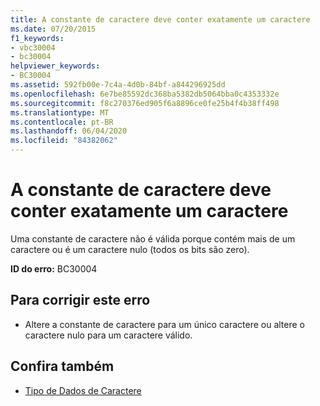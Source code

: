 ```yaml
---
title: A constante de caractere deve conter exatamente um caractere
ms.date: 07/20/2015
f1_keywords:
- vbc30004
- bc30004
helpviewer_keywords:
- BC30004
ms.assetid: 592fb00e-7c4a-4d0b-84bf-a844296925dd
ms.openlocfilehash: 6e7be85592dc368ba5382db5064bba0c4353332e
ms.sourcegitcommit: f8c270376ed905f6a8896ce0fe25b4f4b38ff498
ms.translationtype: MT
ms.contentlocale: pt-BR
ms.lasthandoff: 06/04/2020
ms.locfileid: "84382062"
---
```

# <a name="character-constant-must-contain-exactly-one-character"></a>A constante de caractere deve conter exatamente um caractere
Uma constante de caractere não é válida porque contém mais de um caractere ou é um caractere nulo (todos os bits são zero).  
  
 **ID do erro:** BC30004  
  
## <a name="to-correct-this-error"></a>Para corrigir este erro  
  
- Altere a constante de caractere para um único caractere ou altere o caractere nulo para um caractere válido.  
  
## <a name="see-also"></a>Confira também

- [Tipo de Dados de Caractere](../language-reference/data-types/char-data-type.md)
